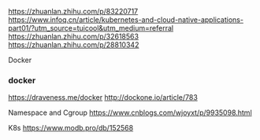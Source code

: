 https://zhuanlan.zhihu.com/p/83220717
https://www.infoq.cn/article/kubernetes-and-cloud-native-applications-part01/?utm_source=tuicool&utm_medium=referral
https://zhuanlan.zhihu.com/p/32618563
https://zhuanlan.zhihu.com/p/28810342


Docker

### docker
https://draveness.me/docker
http://dockone.io/article/783

Namespace and Cgroup
https://www.cnblogs.com/wjoyxt/p/9935098.html


K8s
https://www.modb.pro/db/152568
